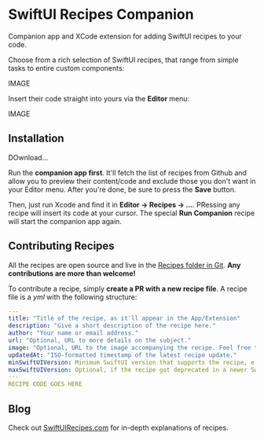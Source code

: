 # SwiftUI Recipes Companion

Companion app and XCode extension for adding SwiftUI recipes to your code.

Choose from a rich selection of SwiftUI recipes, that range from simple tasks to entire custom components:

IMAGE

Insert their code straight into yours via the **Editor** menu:

IMAGE

## Installation

DOwnload...

Run the **companion app first**. It'll fetch the list of recipes from Github and allow you to preview their content/code and exclude those you don't want in your Editor menu. After you're done, be sure to press the **Save** button.

Then, just run Xcode and find it in **Editor -> Recipes -> ...**. PRessing any recipe will insert its code at your cursor. The special **Run Companion** recipe will start the companion app again.

## Contributing Recipes

All the recipes are open source and live in the [Recipes folder in Git](https://github.com/globulus/swiftui-recipes-companion/tree/main/Recipes). **Any contributions are more than welcome!**

To contribute a recipe, simply **create a PR with a new recipe file**. A recipe file is a *yml* with the following structure:

```yaml
---
title: "Title of the recipe, as it'll appear in the App/Extension"
description: "Give a short description of the recipe here."
author: "Your name or email address."
url: "Optional, URL to more details on the subject."
image: "Optional, URL to the image accompanying the recipe. Feel free to include the image in the PR."
updatedAt: "ISO-formatted timestamp of the latest recipe update."
minSwiftUIVersion: Minimum SwiftUI version that supports the recipe, e.g 1, 2, 3
maxSwiftUIVersion: Optional, if the recipe got deprecated in a newer SwiftUI version.
---
RECIPE CODE GOES HERE
```

## Blog

Check out [SwiftUIRecipes.com](https://swiftuirecipes.com) for in-depth explanations of recipes.